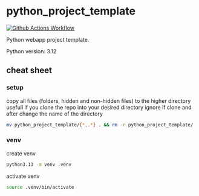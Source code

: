 # python_project_template

[![Github Actions Workflow](https://github.com/DiogoCarapito/python_project_template/actions/workflows/main.yaml/badge.svg)](https://github.com/DiogoCarapito/python_project_template/actions/workflows/main.yaml)

Python webapp project template.

Python version: 3.12

## cheat sheet

### setup

copy all files (folders, hidden and non-hidden files) to the higher directory
usefull if you clone the repo into your desired directory
ignore if clone and after change the name of the directory

```bash
mv python_project_template/{*,.*} . && rm -r python_project_template/
```

### venv

create venv

```bash
python3.13 -m venv .venv
```

activate venv

```bash
source .venv/bin/activate
```
